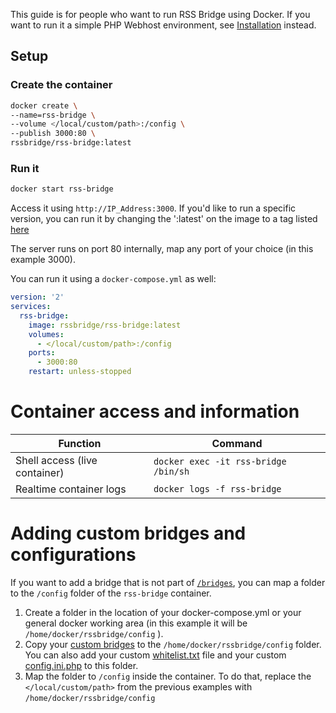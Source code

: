 This guide is for people who want to run RSS Bridge using Docker. If you want to run it a simple PHP Webhost environment, see [Installation](../03_For_Hosts/01_Installation.md) instead.

## Setup

### Create the container

```bash
docker create \
--name=rss-bridge \
--volume </local/custom/path>:/config \
--publish 3000:80 \
rssbridge/rss-bridge:latest
```
### Run it
```bash
docker start rss-bridge
```

Access it using `http://IP_Address:3000`. If you'd like to run a specific version, you can run it by changing the ':latest' on the image to a tag listed [here](https://hub.docker.com/r/rssbridge/rss-bridge/tags/)

The server runs on port 80 internally, map any port of your choice (in this example 3000).

You can run it using a `docker-compose.yml` as well:

```yml
version: '2'
services:
  rss-bridge:
    image: rssbridge/rss-bridge:latest
    volumes:
      - </local/custom/path>:/config
    ports:
      - 3000:80
    restart: unless-stopped
```

# Container access and information

|Function|Command|
|----|----|
|Shell access (live container)|`docker exec -it rss-bridge /bin/sh`|
|Realtime container logs|`docker logs -f rss-bridge`|

# Adding custom bridges and configurations
If you want to add a bridge that is not part of [`/bridges`](https://github.com/sredevopsdev/rss-bridge/tree/master/bridges), you can map a folder to the `/config` folder of the `rss-bridge` container.

1. Create a folder in the location of your docker-compose.yml or your general docker working area (in this example it will be `/home/docker/rssbridge/config` ). 
2. Copy your [custom bridges](../05_Bridge_API/01_How_to_create_a_new_bridge.md) to the `/home/docker/rssbridge/config` folder. You can also add your custom [whitelist.txt](../03_For_Hosts/05_Whitelisting.md) file and your custom [config.ini.php](../03_For_Hosts/08_Custom_Configuration.md) to this folder.
3. Map the folder to `/config` inside the container. To do that, replace the `</local/custom/path>` from the previous examples with `/home/docker/rssbridge/config`
